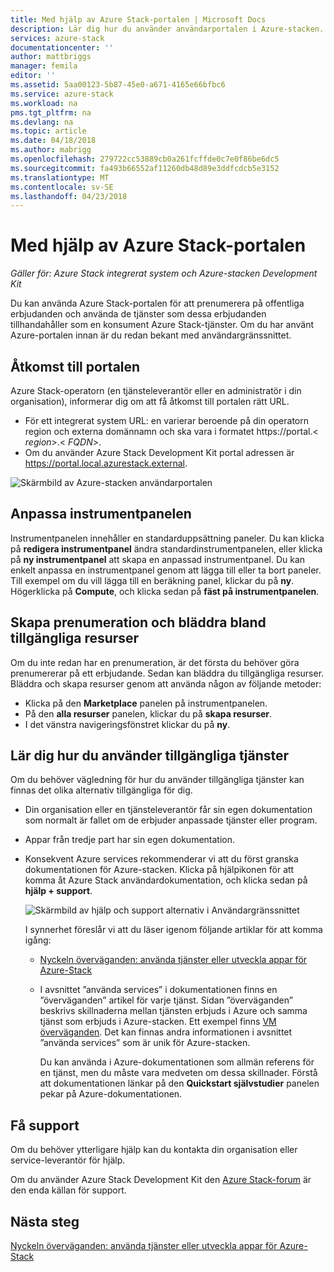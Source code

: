 ```yaml
---
title: Med hjälp av Azure Stack-portalen | Microsoft Docs
description: Lär dig hur du använder användarportalen i Azure-stacken.
services: azure-stack
documentationcenter: ''
author: mattbriggs
manager: femila
editor: ''
ms.assetid: 5aa00123-5b87-45e0-a671-4165e66bfbc6
ms.service: azure-stack
ms.workload: na
pms.tgt_pltfrm: na
ms.devlang: na
ms.topic: article
ms.date: 04/18/2018
ms.author: mabrigg
ms.openlocfilehash: 279722cc53889cb0a261fcffde0c7e0f86be6dc5
ms.sourcegitcommit: fa493b66552af11260db48d89e3ddfcdcb5e3152
ms.translationtype: MT
ms.contentlocale: sv-SE
ms.lasthandoff: 04/23/2018
---
```

# <a name="using-the-azure-stack-portal"></a>Med hjälp av Azure Stack-portalen

*Gäller för: Azure Stack integrerat system och Azure-stacken Development Kit*

Du kan använda Azure Stack-portalen för att prenumerera på offentliga erbjudanden och använda de tjänster som dessa erbjudanden tillhandahåller som en konsument Azure Stack-tjänster. Om du har använt Azure-portalen innan är du redan bekant med användargränssnittet.

## <a name="access-the-portal"></a>Åtkomst till portalen

Azure Stack-operatorn (en tjänsteleverantör eller en administratör i din organisation), informerar dig om att få åtkomst till portalen rätt URL.

- För ett integrerat system URL: en varierar beroende på din operatorn region och externa domännamn och ska vara i formatet https://portal.&lt; *region*&gt;.&lt; *FQDN*&gt;.
- Om du använder Azure Stack Development Kit portal adressen är https://portal.local.azurestack.external.

![Skärmbild av Azure-stacken användarportalen](media/azure-stack-use-portal/UserPortal.png)

## <a name="customize-the-dashboard"></a>Anpassa instrumentpanelen

Instrumentpanelen innehåller en standarduppsättning paneler. Du kan klicka på **redigera instrumentpanel** ändra standardinstrumentpanelen, eller klicka på **ny instrumentpanel** att skapa en anpassad instrumentpanel. Du kan enkelt anpassa en instrumentpanel genom att lägga till eller ta bort paneler. Till exempel om du vill lägga till en beräkning panel, klickar du på **ny**. Högerklicka på **Compute**, och klicka sedan på **fäst på instrumentpanelen**.

## <a name="create-subscription-and-browse-available-resources"></a>Skapa prenumeration och bläddra bland tillgängliga resurser
 
Om du inte redan har en prenumeration, är det första du behöver göra prenumererar på ett erbjudande. Sedan kan bläddra du tillgängliga resurser. Bläddra och skapa resurser genom att använda någon av följande metoder:

- Klicka på den **Marketplace** panelen på instrumentpanelen.
- På den **alla resurser** panelen, klickar du på **skapa resurser**.
- I det vänstra navigeringsfönstret klickar du på **ny**.

## <a name="learn-how-to-use-available-services"></a>Lär dig hur du använder tillgängliga tjänster

Om du behöver vägledning för hur du använder tillgängliga tjänster kan finnas det olika alternativ tillgängliga för dig.

- Din organisation eller en tjänsteleverantör får sin egen dokumentation som normalt är fallet om de erbjuder anpassade tjänster eller program.
- Appar från tredje part har sin egen dokumentation.
- Konsekvent Azure services rekommenderar vi att du först granska dokumentationen för Azure-stacken. Klicka på hjälpikonen för att komma åt Azure Stack användardokumentation, och klicka sedan på **hjälp + support**.
 
    ![Skärmbild av hjälp och support alternativ i Användargränssnittet](media/azure-stack-use-portal/HelpAndSupport.png)

    I synnerhet föreslår vi att du läser igenom följande artiklar för att komma igång:

    - [Nyckeln överväganden: använda tjänster eller utveckla appar för Azure-Stack](azure-stack-considerations.md)
    - I avsnittet ”använda services” i dokumentationen finns en ”överväganden” artikel för varje tjänst. Sidan ”överväganden” beskrivs skillnaderna mellan tjänsten erbjuds i Azure och samma tjänst som erbjuds i Azure-stacken. Ett exempel finns [VM överväganden](azure-stack-vm-considerations.md). Det kan finnas andra informationen i avsnittet ”använda services” som är unik för Azure-stacken.
     
      Du kan använda i Azure-dokumentationen som allmän referens för en tjänst, men du måste vara medveten om dessa skillnader. Förstå att dokumentationen länkar på den **Quickstart självstudier** panelen pekar på Azure-dokumentationen.

## <a name="get-support"></a>Få support

Om du behöver ytterligare hjälp kan du kontakta din organisation eller service-leverantör för hjälp.

Om du använder Azure Stack Development Kit den [Azure Stack-forum](https://social.msdn.microsoft.com/Forums/azure/home?forum=azurestack) är den enda källan för support.

## <a name="next-steps"></a>Nästa steg

[Nyckeln överväganden: använda tjänster eller utveckla appar för Azure-Stack](azure-stack-considerations.md)
